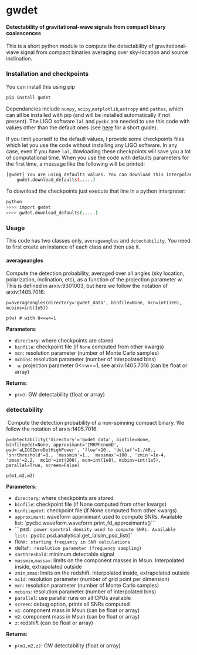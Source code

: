 # gwdet
#### Detectability of gravitational-wave signals from compact binary coalescences

This is a short python module to compute the detectability of gravitational-wave signal from compact binaries averaging over sky-location and source inclination.

### Installation and checkpoints

You can install this using pip

~~~bash
pip install gwdet
~~~

Dependancies include `numpy`, `scipy`,`matplotlib`,`astropy` and `pathos`, which can all be installed with pip (and will be installed automatically if not present). The LIGO software `lal` and `pycbc` are needed to use this code with values other than the default ones (see [here](https://davidegerosa.com/installlal/) for a short guide). 

If you limit yourself to the default values, I provide some checkpoints files which let you use the code without installing any LIGO software. In any case, even if you have `lal`, dowloading these checkpoints will save you a lot of computational time. When you use the code with defaults parameters for the first time, a message like the following will be printed:

~~~bash
[gwdet] You are using defaults values. You can download this interpolant. Use:
    gwdet.download_defaults(.....)
~~~

To download the checkpoints just execute that line in a python interpreter:

~~~~bash
python
>>>> import gwdet
>>>> gwdet.download_defaults(.....)
~~~~



### Usage

This code has two classes only, `averageangles` and `detectability`. You need to first create an instance of each class and then use it.

#### averageangles

Compute the detection probability, averaged over all angles (sky location, polarization, inclination, etc), as a function of the projection parameter w. This is defined in arxiv:9301003, but here we follow the notation of arxiv:1405.7016:

```
p=averageangles(directory='gwdet_data', binfile=None, mcn=int(1e8), mcbins=int(1e5))

p(w) # with 0<=w<=1
```

**Parameters**:

- `directory`: where checkpoints are stored
- `binfile`: checkpoint file (if `None` computed from other kwargs)
- `mcn`: resolution parameter (number of Monte Carlo samples)
- `mcbins`: resolution parameter (number of interpolated bins)
- ` w`: projection parameter 0<=w<=1, see arxiv:1405.7016 (can be float or array)

**Returns**:

- `p(w)`: GW detectability (float or array)



### detectability

​    Compute the detection probability of a non-spinning compact binary. We follow the notation of arxiv:1405.7016.

```
p=detectability('directory'='gwdet_data', binfile=None, binfilepdet=None, approximant='IMRPhenomD', psd='aLIGOZeroDetHighPower', 'flow'=10., 'deltaf'=1./40., 'snrthreshold'=8., 'massmin'=1., 'massmax'=100., 'zmin'=1e-4, 'zmax'=2.2, 'mc1d'=int(200), mcn=int(1e8), mcbins=int(1e5), parallel=True, screen=False)

p(m1,m2,m2)
```

**Parameters:**

- `directory`: where checkpoints are stored
- `binfile`: checkpoint file (if None computed from other kwargs)
- `binfilepdet`: checkpoint file (if None computed from other kwargs)
- `approximant`: waveform appriximant used to compute SNRs. Available list: `pycbc.waveform.waveform.print_fd_approximants()```
- ```psd`: power spectral density used to compute SNRs. Available list: `pycbc.psd.analytical.get_lalsim_psd_list()`
- flow`: starting freqiency in SNR calculations`
- deltaf`: resolution parameter (frequency sampling)`
- `snrthreshold`: minimum detectable signal
- `massmin`,`massax`: limits on the component masses in Msun. Interpolated inside, extrapolated outside
- `zmin`,`zmax`: limits on the redshift. Interpolated inside, extrapolated outside
- `mc1d`: resolution parameter (number of grid point per dimension)
- `mcn`: resolution parameter (number of Monte Carlo samples)
- `mcbins`: resolution parameter (number of interpolated bins)
- `parallel`: use parallel runs on all CPUs available
- `screen`: debug option, prints all SNRs computed
- `m1`: component mass in Msun (can be float or array)
- `m2`: component mass in Msun (can be float or array)
- `z`: redshift (can be float or array)

**Returns:**

- `p(m1,m2,z)`: GW detectability (float or array)

